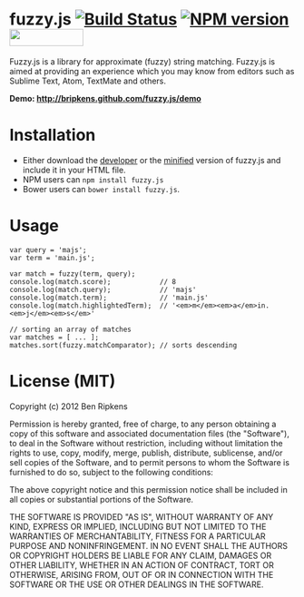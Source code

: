 # fuzzy.js [![Build Status](https://secure.travis-ci.org/bripkens/fuzzy.js.png)](https://secure.travis-ci.org/#!/bripkens/fuzzy.js) [![NPM version](https://badge.fury.io/js/fuzzy.js.png)](http://badge.fury.io/js/fuzzy.js) <img src="http://benschwarz.github.io/bower-badges/badge@2x.png" width="130" height="30">

Fuzzy.js is a library for approximate (fuzzy) string matching. 
Fuzzy.js is aimed at providing an
experience which you may know from editors such as Sublime Text,
Atom, TextMate and others.

**Demo: http://bripkens.github.com/fuzzy.js/demo**

# Installation

 - Either download the [developer](https://raw.github.com/bripkens/fuzzy.js/master/fuzzy.js)
   or the [minified](https://raw.github.com/bripkens/fuzzy.js/master/fuzzy.min.js)
   version of fuzzy.js and include it in your HTML file.
 - NPM users can `npm install fuzzy.js`
 - Bower users can `bower install fuzzy.js`.

# Usage

```
var query = 'majs';
var term = 'main.js';

var match = fuzzy(term, query);
console.log(match.score);            // 8
console.log(match.query);            // 'majs'
console.log(match.term);             // 'main.js'
console.log(match.highlightedTerm);  // '<em>m</em><em>a</em>in.<em>j</em><em>s</em>'

// sorting an array of matches
var matches = [ ... ];
matches.sort(fuzzy.matchComparator); // sorts descending
```

# License (MIT)

Copyright (c) 2012 Ben Ripkens

Permission is hereby granted, free of charge, to any person obtaining a copy of this software and associated documentation files (the "Software"), to deal in the Software without restriction, including without limitation the rights to use, copy, modify, merge, publish, distribute, sublicense, and/or sell copies of the Software, and to permit persons to whom the Software is furnished to do so, subject to the following conditions:

The above copyright notice and this permission notice shall be included in all copies or substantial portions of the Software.

THE SOFTWARE IS PROVIDED "AS IS", WITHOUT WARRANTY OF ANY KIND, EXPRESS OR IMPLIED, INCLUDING BUT NOT LIMITED TO THE WARRANTIES OF MERCHANTABILITY, FITNESS FOR A PARTICULAR PURPOSE AND NONINFRINGEMENT. IN NO EVENT SHALL THE AUTHORS OR COPYRIGHT HOLDERS BE LIABLE FOR ANY CLAIM, DAMAGES OR OTHER LIABILITY, WHETHER IN AN ACTION OF CONTRACT, TORT OR OTHERWISE, ARISING FROM, OUT OF OR IN CONNECTION WITH THE SOFTWARE OR THE USE OR OTHER DEALINGS IN THE SOFTWARE.
